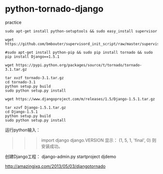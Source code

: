 python-tornado-django
=====================

practice

	sudo apt-get install python-setuptools && sudo easy_install supervisor

	wget https://github.com/bmbouter/supervisord_init_script/raw/master/supervisord

	#sudo apt-get install python-pip && sudo pip install tornado && sudo pip install Django==1.5.1

	wget https://pypi.python.org/packages/source/t/tornado/tornado-3.1.tar.gz

	tar xvzf tornado-3.1.tar.gz
	cd tornado-3.1
	python setup.py build
	sudo python setup.py install

	wget https://www.djangoproject.com/m/releases/1.5/Django-1.5.1.tar.gz

	tar xzvf Django-1.5.1.tar.gz
	cd Django-1.5.1
	python setup.py build
	sudo python setup.py install

运行python输入：
>>>  import django
>>>  django.VERSION
显示： (1, 5, 1, 'final', 0) 则安装成功。


创建Django工程：
django-admin.py startproject djdemo

<http://amazingjxq.com/2013/05/03/djangotornado>
